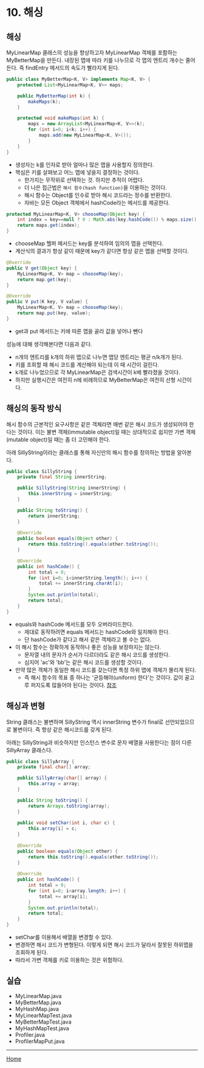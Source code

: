 # 10. 해싱

## 해싱
MyLinearMap 클래스의 성능을 향상하고자 MyLinearMap 객체를 포함하는 MyBetterMap을 만든다.
내장된 맵에 따라 키를 나누므로 각 맵의 엔트리 개수는 줄어든다. 즉 findEntry 메서드의 속도가 빨라지게 된다.

```java
public class MyBetterMap<K, V> implements Map<K, V> {
	protected List<MyLinearMap<K, V>> maps;

	public MyBetterMap(int k) {
		makeMaps(k);
	}

	protected void makeMaps(int k) {
		maps = new ArrayList<MyLinearMap<K, V>>(k);
		for (int i=0; i<k; i++) {
			maps.add(new MyLinearMap<K, V>());
		}
	}
}
```

- 생성자는 k를 인자로 받아 얼마나 많은 맵을 사용할지 정의한다.
- 핵심은 키를 살펴보고 어느 맵에 넣을지 결정하는 것이다.
    - 한가지는 무작위로 선택하는 것. 하지만 추적이 어렵다.
    - 더 나은 접근법은 `해시 함수(hash function)`을 이용하는 것이다.
    - 해시 함수는 Object를 인수로 받아 해시 코드라는 정수를 반환한다.
    - 자바는 모든 Object 객체에서 hashCode라는 메서드를 제공한다.
    
```java
protected MyLinearMap<K, V> chooseMap(Object key) {
    int index = key==null ? 0 : Math.abs(key.hashCode()) % maps.size();
    return maps.get(index);
}
```

- chooseMap 헬퍼 메서드는 key를 분석하여 임의의 맵을 선택한다.
- 계산식의 결과가 항상 같이 때문에 key가 같다면 항상 같은 맵을 선택할 것이다.

```java
@Override
public V get(Object key) {
    MyLinearMap<K, V> map = chooseMap(key);
    return map.get(key);
}

@Override
public V put(K key, V value) {
    MyLinearMap<K, V> map = chooseMap(key);
    return map.put(key, value);
}
```

- get과 put 메서드는 키에 따른 맵을 골라 값을 넣어나 뺀다

성능에 대해 생각해본다면 다음과 같다.

- n개의 엔트리를 k개의 하위 맵으로 나누면 맵당 엔트리는 평균 n/k개가 된다.
- 키를 조회할 때 해시 코드를 계산해야 되는데 이 때 시간이 걸린다.
- k개로 나누었으므로 각 MyLinearMap은 검색시간이 k배 빨라졌을 것이다.
- 하지만 실행시간은 여전히 n에 비례하므로 MyBetterMap은 여전히 선형 시간이다.

## 해싱의 동작 방식
해시 함수의 근본적인 요구사항은 같은 객체라면 매번 같은 해시 코드가 생성되어야 한다는 것이다.
이는 불변 객체(immutable object)일 때는 상대적으로 쉽지만 가변 객체(mutable object)일 때는 좀 더 고민해야 한다.

아래 SillyString이라는 클래스를 통해 자신만의 해시 함수를 정의하는 방법을 알아본다.

```java
public class SillyString {
	private final String innerString;

	public SillyString(String innerString) {
		this.innerString = innerString;
	}

	public String toString() {
		return innerString;
	}
    
    @Override
    public boolean equals(Object other) {
        return this.toString().equals(other.toString());
    }

    @Override
    public int hashCode() {
        int total = 0;
        for (int i=0; i<innerString.length(); i++) {
            total += innerString.charAt(i);
        }
        System.out.println(total);
        return total;
    }
}
```

- equals와 hashCode 메서드를 모두 오버라이드한다. 
    - 제대로 동작하려면 equals 메서드는 hashCode와 일치해야 한다.
    - 단 hashCode가 같다고 해서 같은 객체라고 볼 수는 없다.  
- 이 해시 함수는 정확하게 동작하나 좋은 성능을 보장하지는 않는다.
    - 문자열 내의 문자가 순서가 다르더라도 같은 해시 코드를 생성한다.
    - 심지어 'ac'와 'bb'는 같은 해시 코드를 생성할 것이다.
- 만약 많은 객체가 동일한 해시 코드를 갖는다면 특정 하위 맵에 객체가 몰리게 된다.
    - 즉 해시 함수의 목표 중 하나는 '균등해야(uniform) 한다'는 것이다. 값이 골고루 퍼지도록 많들어야 된다는 것이다. [참조](https://en.wikipedia.org/wiki/Hash_function)
    
## 해싱과 변형
String 클래스는 불변하며 SillyString 역시 innerString 변수가 final로 선언되었으므로 불변이다. 즉 항상 같은 해시코드를 갖게 된다.

아래는 SillyString과 비슷하지만 인스턴스 변수로 문자 배열을 사용한다는 점이 다른 SillyArray 클래스다.
```java
public class SillyArray {
	private final char[] array;

	public SillyArray(char[] array) {
		this.array = array;
	}

	public String toString() {
		return Arrays.toString(array);
	}
	
	public void setChar(int i, char c) {
		this.array[i] = c;
	}
	
	@Override
	public boolean equals(Object other) {
		return this.toString().equals(other.toString());
	}
	
	@Override
	public int hashCode() {
		int total = 0;
		for (int i=0; i<array.length; i++) {
			total += array[i];
		}
		System.out.println(total);
		return total;
	}
}
```

- setChar를 이용해서 배열을 변경할 수 있다.
- 변경하면 해시 코드가 변형된다. 이렇게 되면 해시 코드가 달라서 잘못된 하위맵을 조회하게 된다.
- 따라서 가변 객체를 키로 이용하는 것은 위험하다.

## 실습
- MyLinearMap.java
- MyBetterMap.java
- MyHashMap.java
- MyLinearMapTest.java
- MyBetterMapTest.java
- MyHashMapTest.java
- Profiler.java
- ProfilerMapPut.java

---
[Home](../README.md)
